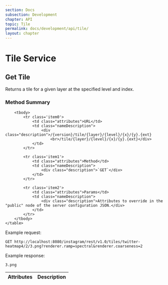```yaml
---
section: Docs
subsection: Development
chapter: API
topic: Tile
permalink: docs/development/api/tile/
layout: chapter
---
```


Tile Service
============

## Get Tile ##

Returns a tile for a given layer at the specified level and index.

<div class="props">
    <h3 class="sectionTitle">Method Summary</h3>
    <table class="summaryTable">
        <thead>
            <tr>
                <th scope="col">Attributes</th>
                <th scope="col">Description</th>
            </tr>
        </thead>

        <tbody>
            <tr class='item0'>
                <td class="attributes">URL</td>
                <td class="nameDescription">
                    <div class="description">/{version}/tile/{layer}/{level}/{x}/{y}.{ext}
                        <br>/tile/{layer}/{level}/{x}/{y}.{ext}</div>
                </td>
            </tr>

            <tr class='item1'>
                <td class="attributes">Method</td>
                <td class="nameDescription">
                    <div class="description">`GET`</div>
                </td>
            </tr>

            <tr class='item2'>
                <td class="attributes">Params</td>
                <td class="nameDescription">
                    <div class="description">Attributes to override in the "public" node of the server configuration JSON.</div>
                </td>
            </tr>
        </tbody>
    </table>
</div>

Example request:

```http
GET http://localhost:8080/instagram/rest/v1.0/tiles/twitter-heatmap4/2/3.png?renderer.ramp=spectral&renderer.coarseness=2
```

Example response:

```http
3.png
```